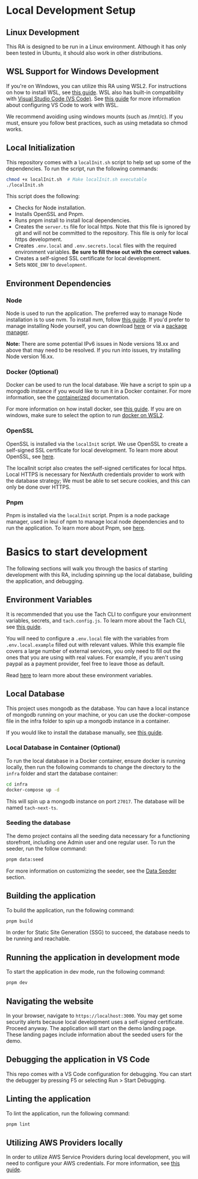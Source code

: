# Local Development Setup

## Linux Development

This RA is designed to be run in a Linux environment. Although it has only been tested in Ubuntu, it should also work in other distributions.

## WSL Support for Windows Development

If you're on Windows, you can utilize this RA using WSL2. For instructions on how to install WSL, see [this guide](https://learn.microsoft.com/en-us/windows/wsl/install). WSL also has built-in compatibility with [Visual Studio Code (VS Code)](https://code.visualstudio.com/). See [this guide](https://code.visualstudio.com/docs/remote/wsl) for more information about configuring VS Code to work with WSL.

We recommend avoiding using windows mounts (such as /mnt/c). If you must, ensure you follow best practices, such as using metadata so chmod works.

## Local Initialization

This repository comes with a `localInit.sh` script to help set up some of the dependencies. To run the script, run the following commands:

```bash
chmod +x localInit.sh  # Make localInit.sh executable
./localInit.sh
```

This script does the following:

- Checks for Node installation.
- Installs OpenSSL and Pnpm.
- Runs pnpm install to install local dependencies.
- Creates the `server.ts` file for local https. Note that this file is ignored by git and will not be committed to the repository. This file is only for local https development.
- Creates `.env.local` and `.env.secrets.local` files with the required environment variables. **Be sure to fill these out with the correct values**.
- Creates a self-signed SSL certificate for local development.
- Sets `NODE_ENV` to `development`.

## Environment Dependencies

### Node

Node is used to run the application. The preferred way to manage Node installation is to use nvm. To install nvm, follow [this guide](https://github.com/nvm-sh/nvm). If you'd prefer to manage installing Node yourself, you can download [here](https://nodejs.org/en/download) or via a [package manager](https://nodejs.org/en/download/package-manager).

**Note:** There are some potential IPv6 issues in Node versions 18.xx and above that may need to be resolved. If you run into issues, try installing Node version 16.xx.

### Docker (Optional)

Docker can be used to run the local database. We have a script to spin up a mongodb instance if you would like to run it in a Docker container. For more information, see the [containerized](/docs/containerized.md) documentation.

For more information on how install docker, see [this guide](https://docs.docker.com/get-docker/). If you are on windows, make sure to select the option to run [docker on WSL2](https://learn.microsoft.com/en-us/windows/wsl/tutorials/wsl-containers).

### OpenSSL

OpenSSL is installed via the `localInit` script. We use OpenSSL to create a self-signed SSL certificate for local development. To learn more about OpenSSL, see [here](https://www.openssl.org/).

The localInit script also creates the self-signed certificates for local https. Local HTTPS is necessary for NextAuth credentials provider to work with the database strategy; We must be able to set secure cookies, and this can only be done over HTTPS.

### Pnpm

Pnpm is installed via the `localInit` script. Pnpm is a node package manager, used in leui of npm to manage local node dependencies and to run the application. To learn more about Pnpm, see [here](https://pnpm.io/).

# Basics to start development

The following sections will walk you through the basics of starting development with this RA, including spinning up the local database, building the application, and debugging.

## Environment Variables

It is recommended that you use the Tach CLI to configure your environment variables, secrets, and `tach.config.js`. To learn more about the Tach CLI, see [this guide](/docs/tach_cli.md).

You will need to configure a `.env.local` file with the variables from `.env.local.example` filled out with relevant values. While this example file covers a large number of external services, you only need to fill out the ones that you are using with real values. For example, if you aren't using paypal as a payment provider, feel free to leave those as default.

Read [here](/docs/environment_variables.md) to learn more about these environment variables.

## Local Database

This project uses mongodb as the database. You can have a local instance of mongodb running on your machine, or you can use the docker-compose file in the infra folder to spin up a mongodb instance in a container.

If you would like to install the database manually, see [this guide](https://www.mongodb.com/docs/manual/administration/install-on-linux/).

### Local Database in Container (Optional)

To run the local database in a Docker container, ensure docker is running locally, then run the following commands to change the directory to the `infra` folder and start the database container:

```bash
cd infra
docker-compose up -d
```

This will spin up a mongodb instance on port `27017`. The database will be named `tach-next-ts`.

### Seeding the database

The demo project contains all the seeding data necessary for a functioning storefront, including one Admin user and one regular user. To run the seeder, run the follow command:

```bash
pnpm data:seed
```

For more information on customizing the seeder, see the [Data Seeder](/docs/seeder.md) section.

## Building the application

To build the application, run the following command:

```bash
pnpm build
```

In order for Static Site Generation (SSG) to succeed, the database needs to be running and reachable.

## Running the application in development mode

To start the application in dev mode, run the following command:

```bash
pnpm dev
```

## Navigating the website

In your browser, navigate to `https://localhost:3000`. You may get some security alerts because local development uses a self-signed certificate. Proceed anyway. The application will start on the demo landing page. These landing pages include information about the seeded users for the demo.

## Debugging the application in VS Code

This repo comes with a VS Code configuration for debugging. You can start the debugger by pressing F5 or selecting Run > Start Debugging.

## Linting the application

To lint the application, run the following command:

```bash
pnpm lint
```

## Utilizing AWS Providers locally

In order to utilize AWS Service Providers during local development, you will need to configure your AWS credentials. For more information, see [this guide](/docs/aws_configuration.md).
